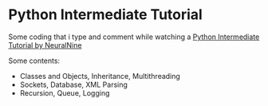 # Python Intermediate Tutorial

Some coding that i type and comment while watching a [Python Intermediate Tutorial by NeuralNine](https://youtube.com/playlist?list=PL7yh-TELLS1F3KytMVZRFO-xIo_S2_Jg1)

Some contents:

- Classes and Objects, Inheritance, Multithreading
- Sockets, Database, XML Parsing
- Recursion, Queue, Logging

